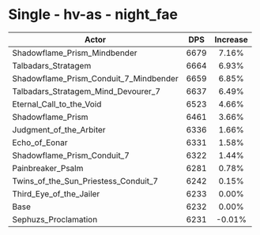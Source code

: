 # Single - hv-as - night_fae
| Actor | DPS | Increase |
|---|:---:|:---:|
|Shadowflame_Prism_Mindbender|6679|7.16%|
|Talbadars_Stratagem|6664|6.93%|
|Shadowflame_Prism_Conduit_7_Mindbender|6659|6.85%|
|Talbadars_Stratagem_Mind_Devourer_7|6637|6.49%|
|Eternal_Call_to_the_Void|6523|4.66%|
|Shadowflame_Prism|6461|3.66%|
|Judgment_of_the_Arbiter|6336|1.66%|
|Echo_of_Eonar|6331|1.58%|
|Shadowflame_Prism_Conduit_7|6322|1.44%|
|Painbreaker_Psalm|6281|0.78%|
|Twins_of_the_Sun_Priestess_Conduit_7|6242|0.15%|
|Third_Eye_of_the_Jailer|6233|0.00%|
|Base|6232|0.00%|
|Sephuzs_Proclamation|6231|-0.01%|
